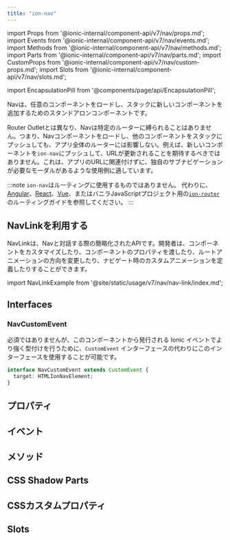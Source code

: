 ```yaml
---
title: "ion-nav"
---
```

import Props from '@ionic-internal/component-api/v7/nav/props.md';
import Events from '@ionic-internal/component-api/v7/nav/events.md';
import Methods from '@ionic-internal/component-api/v7/nav/methods.md';
import Parts from '@ionic-internal/component-api/v7/nav/parts.md';
import CustomProps from '@ionic-internal/component-api/v7/nav/custom-props.md';
import Slots from '@ionic-internal/component-api/v7/nav/slots.md';

<head>
  <title>ion-nav: Nav View Component for Ionic Framework Apps</title>
  <meta name="description" content="ion-navは、任意のコンポーネントをロードしたり、新しいコンポーネントをスタックにPushするために単独で利用できます。ナビビューをロードしたり、他をプッシュしても、ルータ全体に影響を与えることはありません。" />
</head>

import EncapsulationPill from '@components/page/api/EncapsulationPill';

<EncapsulationPill type="shadow" />

Navは、任意のコンポーネントをロードし、スタックに新しいコンポーネントを追加するためのスタンドアロンコンポーネントです。

Router Outletとは異なり、Navは特定のルーターに縛られることはありません。つまり、Navコンポーネントをロードし、他のコンポーネントをスタックにプッシュしても、アプリ全体のルーターには影響しない。例えば、新しいコンポーネントを`ion-nav`にプッシュして、URLが更新されることを期待するべきではありません。これは、アプリのURLに関連付けずに、独自のサブナビゲーションが必要なモーダルがあるような使用例に適しています。

:::note
`ion-nav`はルーティングに使用するものではありません。 代わりに、[Angular](../angular/navigation)、[React](../react/navigation)、[Vue](../vue/navigation)、またはバニラJavaScriptプロジェクト用の[`ion-router`](./router)のルーティングガイドを参照してください。
:::

## NavLinkを利用する

NavLinkは、Navと対話する際の簡略化されたAPIです。開発者は、コンポーネントをカスタマイズしたり、コンポーネントのプロパティを渡したり、ルートアニメーションの方向を変更したり、ナビゲート時のカスタムアニメーションを定義したりすることができます。

import NavLinkExample from '@site/static/usage/v7/nav/nav-link/index.md';

<NavLinkExample />

## Interfaces

### NavCustomEvent

必須ではありませんが、このコンポーネントから発行される Ionic イベントでより強く型付けを行うために、`CustomEvent` インターフェースの代わりにこのインターフェースを使用することが可能です。

```typescript
interface NavCustomEvent extends CustomEvent {
  target: HTMLIonNavElement;
}
```



## プロパティ
<Props />

## イベント
<Events />

## メソッド
<Methods />

## CSS Shadow Parts
<Parts />

## CSSカスタムプロパティ
<CustomProps />

## Slots
<Slots />
